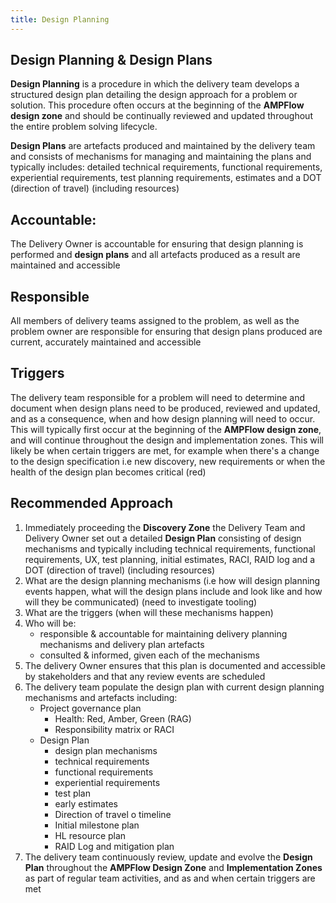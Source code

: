```yaml
---
title: Design Planning
---
```


## Design Planning & Design Plans

**Design Planning** is a procedure in which the delivery team develops a structured design plan detailing the design approach for a problem or solution. This procedure often occurs at the beginning of the **AMPFlow design zone** and should be continually reviewed and updated throughout the entire problem solving lifecycle.

**Design Plans** are artefacts produced and maintained by the delivery team and consists of mechanisms for managing and maintaining the plans and typically includes: detailed technical requirements, functional requirements, experiential requirements, test planning requirements, estimates and a DOT (direction of travel) (including resources)


## Accountable: 
The Delivery Owner is accountable for ensuring that design planning is performed and **design plans** and all artefacts produced as a result are maintained and accessible

## Responsible 
All members of delivery teams assigned to the problem, as well as the problem owner are responsible for ensuring that design plans produced are current, accurately maintained and accessible 

## Triggers
The delivery team responsible for a problem will need to determine and document when design plans need to be produced, reviewed and updated, and as a consequence, when and how design planning will need to occur. This will typically first occur at the beginning of the **AMPFlow design zone**, and will continue throughout the design and implementation zones. This will likely be when certain triggers are met, for example when there's a change to the design specification i.e new discovery, new requirements or when the health of the design plan becomes critical (red)


## Recommended Approach

1. Immediately proceeding the **Discovery Zone** the Delivery Team and Delivery Owner set out a detailed **Design Plan** consisting of design mechanisms and typically including technical requirements, functional requirements, UX, test planning, initial estimates, RACI, RAID log and a DOT (direction of travel) (including resources)
2. What are the design planning mechanisms (i.e how will design planning events happen, what will the design plans include and look like and how will they be communicated) (need to investigate tooling)
3. What are the triggers (when will these mechanisms happen)
4. Who will be:
    - responsible & accountable for maintaining delivery planning mechanisms and delivery plan artefacts
    - consulted & informed, given each of the mechanisms
5. The delivery Owner ensures that this plan is documented and accessible by stakeholders and that any review events are scheduled 
6. The delivery team populate the design plan with current design planning mechanisms and artefacts including:
    - Project governance plan
        - Health: Red, Amber, Green (RAG)
        - Responsibility matrix or RACI
    - Design Plan
        - design plan mechanisms
        - technical requirements
        - functional requirements
        - experiential requirements
        - test plan
        - early estimates
        - Direction of travel o timeline
        - Initial milestone plan
        - HL resource plan
        - RAID Log and mitigation plan
7. The delivery team continuously review, update and evolve the **Design Plan** throughout the **AMPFlow Design Zone** and **Implementation Zones** as part of regular team activities, and as and when certain triggers are met

